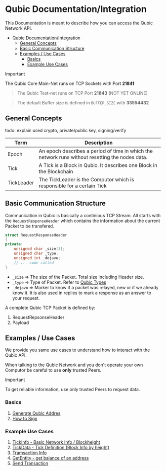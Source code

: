# Qubic Documentation/Integration
This Documentation is meant to describe how you can access the Qubic Network API.

- [Qubic Documentation/Integration](#qubic-documentationintegration)
  - [General Concepts](#general-concepts)
  - [Basic Communication Structure](#basic-communication-structure)
  - [Examples / Use Cases](#examples--use-cases)
    - [Basics](#basics)
    - [Example Use Cases](#example-use-cases)

> [!IMPORTANT]
> The Qubic Core Main-Net runs on TCP Sockets with Port **21841**

> The Qubic Test-net runs on TCP Port **21843** (NOT YET ONLINE)

> The default Buffer size is defined in `BUFFER_SIZE` with **33554432**

## General Concepts
todo: explain used crypto, private/public key, signing/verify

| Term  | Description                                                                                     |
| ----- | ----------------------------------------------------------------------------------------------- |
| Epoch | An epoch describes a period of time in which the network runs without resetting the nodes data. |
| Tick  | A Tick is a Block in Qubic. It describes one Block in the Blockchain |
| TickLeader | The TickLeader is the Computor which is responsible for a certain Tick |

## Basic Communication Structure
Communication in Qubic is basically a continious TCP Stream. All starts with the `RequestResponseHeader` which contains the information about the current Packet to be transfered.

```c++
struct RequestResponseHeader
{
private:
    unsigned char _size[3];
    unsigned char _type;
    unsigned int _dejavu;
    // ... code cutted
}
```

- `_size` => The size of the Packet. Total size including Header size.
- `_type` => Type of Packet. Refer to [Qubic Types](Qubic_Packet_Types.md)
- `_dejavu` => Marker to know if a packet was relayed, new or if we already know it. It is also used in replies to mark a response as an answer to your request.

A complete Qubic TCP Packet is defined by:

1. RequestRepsonseHeader
2. Payload

## Examples / Use Cases
We provide you same use cases to understand how to interact with the Qubic API.

When talking to the Qubic Network and you don't operate your own Computor be careful to use **only** trusted Peers.

> [!IMPORTANT]
> To get reliable information, use only trusted Peers to request data. 

### Basics
1. [Generate Qubic Addres](UseCases//GenerateAddress.md)
2. [How to Sign](UseCases/Sign.md)

### Example Use Cases
1. [TickInfo - Basic Network Info / Blockheight](UseCases/TickInfo.md)
2. [TickData - Tick Definition (Block Info by height)](UseCases/TickData.md)
3. [Tramsaction Info](UseCases/GetTransaction.md)
4. [GetEntity - get balance of an address](UseCases/GetEntity.md)
5. [Send Transaction](UseCases/SendTransaction.md)


